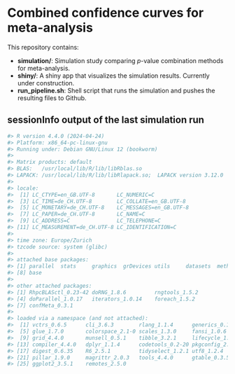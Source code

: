 # Combined confidence curves for meta-analysis 

This repository contains:

  - **simulation/**: Simulation study comparing *p*-value combination methods for meta-analysis.
  - **shiny/**: A shiny app that visualizes the simulation results. Currently under construction.
  - **run_pipeline.sh**: Shell script that runs the simulation and pushes the resulting files to Github.

## sessionInfo output of the last simulation run

``` r
#> R version 4.4.0 (2024-04-24)
#> Platform: x86_64-pc-linux-gnu
#> Running under: Debian GNU/Linux 12 (bookworm)
#> 
#> Matrix products: default
#> BLAS:   /usr/local/lib/R/lib/libRblas.so 
#> LAPACK: /usr/local/lib/R/lib/libRlapack.so;  LAPACK version 3.12.0
#> 
#> locale:
#>  [1] LC_CTYPE=en_GB.UTF-8       LC_NUMERIC=C              
#>  [3] LC_TIME=de_CH.UTF-8        LC_COLLATE=en_GB.UTF-8    
#>  [5] LC_MONETARY=de_CH.UTF-8    LC_MESSAGES=en_GB.UTF-8   
#>  [7] LC_PAPER=de_CH.UTF-8       LC_NAME=C                 
#>  [9] LC_ADDRESS=C               LC_TELEPHONE=C            
#> [11] LC_MEASUREMENT=de_CH.UTF-8 LC_IDENTIFICATION=C       
#> 
#> time zone: Europe/Zurich
#> tzcode source: system (glibc)
#> 
#> attached base packages:
#> [1] parallel  stats     graphics  grDevices utils     datasets  methods  
#> [8] base     
#> 
#> other attached packages:
#> [1] RhpcBLASctl_0.23-42 doRNG_1.8.6         rngtools_1.5.2     
#> [4] doParallel_1.0.17   iterators_1.0.14    foreach_1.5.2      
#> [7] confMeta_0.3.1     
#> 
#> loaded via a namespace (and not attached):
#>  [1] vctrs_0.6.5      cli_3.6.3        rlang_1.1.4      generics_0.1.3  
#>  [5] glue_1.7.0       colorspace_2.1-0 scales_1.3.0     fansi_1.0.6     
#>  [9] grid_4.4.0       munsell_0.5.1    tibble_3.2.1     lifecycle_1.0.4 
#> [13] compiler_4.4.0   dplyr_1.1.4      codetools_0.2-20 pkgconfig_2.0.3 
#> [17] digest_0.6.35    R6_2.5.1         tidyselect_1.2.1 utf8_1.2.4      
#> [21] pillar_1.9.0     magrittr_2.0.3   tools_4.4.0      gtable_0.3.5    
#> [25] ggplot2_3.5.1    remotes_2.5.0 
```
